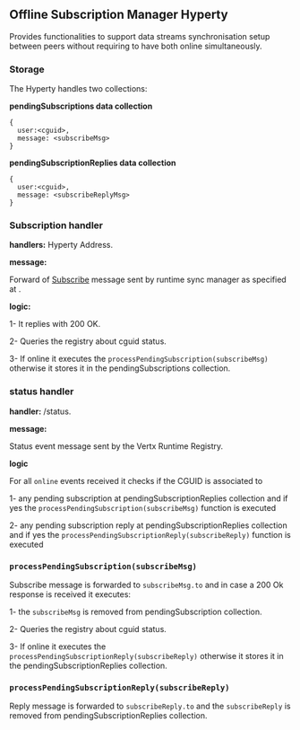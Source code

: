 ## Offline Subscription Manager Hyperty

Provides functionalities to support data streams synchronisation setup between peers without requiring to have both online simultaneously.


### Storage

The Hyperty handles two collections:

**pendingSubscriptions data collection**

```
{
  user:<cguid>,
  message: <subscribeMsg>
}
```

**pendingSubscriptionReplies data collection**

```
{
  user:<cguid>,
  message: <subscribeReplyMsg>
}
```

### Subscription handler

**handlers:** Hyperty Address.

**message:**

Forward of [Subscribe](https://rethink-project.github.io/specs/messages/data-sync-messages/#observer-subscription-request-sent-to-data-object-subscription-handler) message sent by runtime sync manager as specified at .

**logic:**

1- It replies with 200 OK.

2- Queries the registry about cguid status.

3- If online it executes the `processPendingSubscription(subscribeMsg)` otherwise it stores it in the pendingSubscriptions collection.

### status handler

**handler:** <runtime>/status.

**message:**

Status event message sent by the Vertx Runtime Registry.

**logic**

For all `online` events received it checks if the CGUID is associated to

1- any pending subscription at pendingSubscriptionReplies collection and if yes the `processPendingSubscription(subscribeMsg)` function is executed

2- any pending subscription reply at pendingSubscriptionReplies collection and if yes the `processPendingSubscriptionReply(subscribeReply)` function is executed


### `processPendingSubscription(subscribeMsg)` 

Subscribe message is forwarded to `subscribeMsg.to` and in case a 200 Ok response is received it executes:

1- the `subscribeMsg` is removed from pendingSubscription collection.

2- Queries the registry about cguid status.

3- If online it executes the `processPendingSubscriptionReply(subscribeReply)` otherwise it stores it in the pendingSubscriptionReplies collection.

### `processPendingSubscriptionReply(subscribeReply)` 

Reply message is forwarded to `subscribeReply.to` and the `subscribeReply` is removed from pendingSubscriptionReplies collection.
